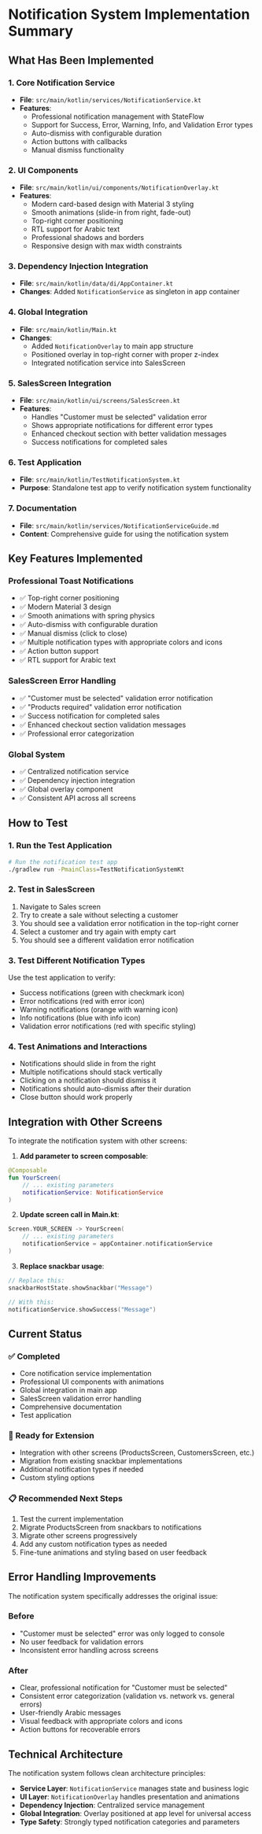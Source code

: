 # Notification System Implementation Summary

## What Has Been Implemented

### 1. Core Notification Service
- **File**: `src/main/kotlin/services/NotificationService.kt`
- **Features**: 
  - Professional notification management with StateFlow
  - Support for Success, Error, Warning, Info, and Validation Error types
  - Auto-dismiss with configurable duration
  - Action buttons with callbacks
  - Manual dismiss functionality

### 2. UI Components
- **File**: `src/main/kotlin/ui/components/NotificationOverlay.kt`
- **Features**:
  - Modern card-based design with Material 3 styling
  - Smooth animations (slide-in from right, fade-out)
  - Top-right corner positioning
  - RTL support for Arabic text
  - Professional shadows and borders
  - Responsive design with max width constraints

### 3. Dependency Injection Integration
- **File**: `src/main/kotlin/data/di/AppContainer.kt`
- **Changes**: Added `NotificationService` as singleton in app container

### 4. Global Integration
- **File**: `src/main/kotlin/Main.kt`
- **Changes**: 
  - Added `NotificationOverlay` to main app structure
  - Positioned overlay in top-right corner with proper z-index
  - Integrated notification service into SalesScreen

### 5. SalesScreen Integration
- **File**: `src/main/kotlin/ui/screens/SalesScreen.kt`
- **Features**:
  - Handles "Customer must be selected" validation error
  - Shows appropriate notifications for different error types
  - Enhanced checkout section with better validation messages
  - Success notifications for completed sales

### 6. Test Application
- **File**: `src/main/kotlin/TestNotificationSystem.kt`
- **Purpose**: Standalone test app to verify notification system functionality

### 7. Documentation
- **File**: `src/main/kotlin/services/NotificationServiceGuide.md`
- **Content**: Comprehensive guide for using the notification system

## Key Features Implemented

### Professional Toast Notifications
- ✅ Top-right corner positioning
- ✅ Modern Material 3 design
- ✅ Smooth animations with spring physics
- ✅ Auto-dismiss with configurable duration
- ✅ Manual dismiss (click to close)
- ✅ Multiple notification types with appropriate colors and icons
- ✅ Action button support
- ✅ RTL support for Arabic text

### SalesScreen Error Handling
- ✅ "Customer must be selected" validation error notification
- ✅ "Products required" validation error notification
- ✅ Success notification for completed sales
- ✅ Enhanced checkout section validation messages
- ✅ Professional error categorization

### Global System
- ✅ Centralized notification service
- ✅ Dependency injection integration
- ✅ Global overlay component
- ✅ Consistent API across all screens

## How to Test

### 1. Run the Test Application
```bash
# Run the notification test app
./gradlew run -PmainClass=TestNotificationSystemKt
```

### 2. Test in SalesScreen
1. Navigate to Sales screen
2. Try to create a sale without selecting a customer
3. You should see a validation error notification in the top-right corner
4. Select a customer and try again with empty cart
5. You should see a different validation error notification

### 3. Test Different Notification Types
Use the test application to verify:
- Success notifications (green with checkmark icon)
- Error notifications (red with error icon)
- Warning notifications (orange with warning icon)
- Info notifications (blue with info icon)
- Validation error notifications (red with specific styling)

### 4. Test Animations and Interactions
- Notifications should slide in from the right
- Multiple notifications should stack vertically
- Clicking on a notification should dismiss it
- Notifications should auto-dismiss after their duration
- Close button should work properly

## Integration with Other Screens

To integrate the notification system with other screens:

1. **Add parameter to screen composable**:
```kotlin
@Composable
fun YourScreen(
    // ... existing parameters
    notificationService: NotificationService
)
```

2. **Update screen call in Main.kt**:
```kotlin
Screen.YOUR_SCREEN -> YourScreen(
    // ... existing parameters
    notificationService = appContainer.notificationService
)
```

3. **Replace snackbar usage**:
```kotlin
// Replace this:
snackbarHostState.showSnackbar("Message")

// With this:
notificationService.showSuccess("Message")
```

## Current Status

### ✅ Completed
- Core notification service implementation
- Professional UI components with animations
- Global integration in main app
- SalesScreen validation error handling
- Comprehensive documentation
- Test application

### 🔄 Ready for Extension
- Integration with other screens (ProductsScreen, CustomersScreen, etc.)
- Migration from existing snackbar implementations
- Additional notification types if needed
- Custom styling options

### 📋 Recommended Next Steps
1. Test the current implementation
2. Migrate ProductsScreen from snackbars to notifications
3. Migrate other screens progressively
4. Add any custom notification types as needed
5. Fine-tune animations and styling based on user feedback

## Error Handling Improvements

The notification system specifically addresses the original issue:

### Before
- "Customer must be selected" error was only logged to console
- No user feedback for validation errors
- Inconsistent error handling across screens

### After
- Clear, professional notification for "Customer must be selected"
- Consistent error categorization (validation vs. network vs. general errors)
- User-friendly Arabic messages
- Visual feedback with appropriate colors and icons
- Action buttons for recoverable errors

## Technical Architecture

The notification system follows clean architecture principles:

- **Service Layer**: `NotificationService` manages state and business logic
- **UI Layer**: `NotificationOverlay` handles presentation and animations
- **Dependency Injection**: Centralized service management
- **Global Integration**: Overlay positioned at app level for universal access
- **Type Safety**: Strongly typed notification categories and parameters
